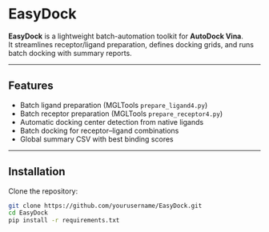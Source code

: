 # EasyDock

**EasyDock** is a lightweight batch-automation toolkit for **AutoDock Vina**.  
It streamlines receptor/ligand preparation, defines docking grids, and runs batch docking with summary reports.

---

## Features
- Batch ligand preparation (MGLTools `prepare_ligand4.py`)
- Batch receptor preparation (MGLTools `prepare_receptor4.py`)
- Automatic docking center detection from native ligands
- Batch docking for receptor–ligand combinations
- Global summary CSV with best binding scores

---

## Installation
Clone the repository:
```bash
git clone https://github.com/yourusername/EasyDock.git
cd EasyDock
pip install -r requirements.txt
